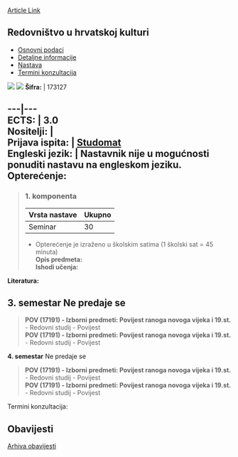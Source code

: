 [Article Link](https://www.fhs.hr/predmet/ruhk)

## Redovništvo u hrvatskoj kulturi
  * [Osnovni podaci](https://www.fhs.hr/predmet/ruhk#v1id-523820_295853_1_0 "Osnovni podaci")
  * [Detaljne informacije](https://www.fhs.hr/predmet/ruhk#v1id-523820_295853_1_1 "Detaljne informacije")
  * [Nastava](https://www.fhs.hr/predmet/ruhk#v1id-523820_295853_1_2 "Nastava")
  * [Termini konzultacija](https://www.fhs.hr/predmet/ruhk#v1id-523820_295853_1_3 "Termini konzultacija")


[![](https://www.fhs.hr/img/flags/gif/hr.gif)](https://www.fhs.hr/predmet/ruhk) [![](https://www.fhs.hr/img/flags/gif/gb.gif)](https://www.fhs.hr/en/course/croicc)
**Šifra:** |  173127  
  
---|---  
**ECTS:** |  3.0   
**Nositelji:** |   
**Prijava ispita:** |  [Studomat](http://www.isvu.hr/studomat)  
**Engleski jezik:** |  Nastavnik nije u mogućnosti ponuditi nastavu na engleskom jeziku.   
**Opterećenje:**  
---  
> ### 1. komponenta
> | Vrsta nastave | Ukupno  
> ---|---  
> Seminar | 30  
> * Opterećenje je izraženo u školskim satima (1 školski sat = 45 minuta)   
**Opis predmeta:**  
> **Ishodi učenja:**  

  
**Literatura:**  

  
**3. semestar** Ne predaje se  
---  
> **POV (17191) - Izborni predmeti: Povijest ranoga novoga vijeka i 19.st.** - Redovni studij - Povijest  
>  **POV (17191) - Izborni predmeti: Povijest ranoga novoga vijeka i 19.st.** - Redovni studij - Povijest  
>   
  
**4. semestar** Ne predaje se  
> **POV (17191) - Izborni predmeti: Povijest ranoga novoga vijeka i 19.st.** - Redovni studij - Povijest  
>  **POV (17191) - Izborni predmeti: Povijest ranoga novoga vijeka i 19.st.** - Redovni studij - Povijest  
>   
Termini konzultacija: 


## Obavijesti
[Arhiva obavijesti](https://www.fhs.hr/predmet/ruhk?@=20x10#news_112642 "Arhiva obavijesti")

